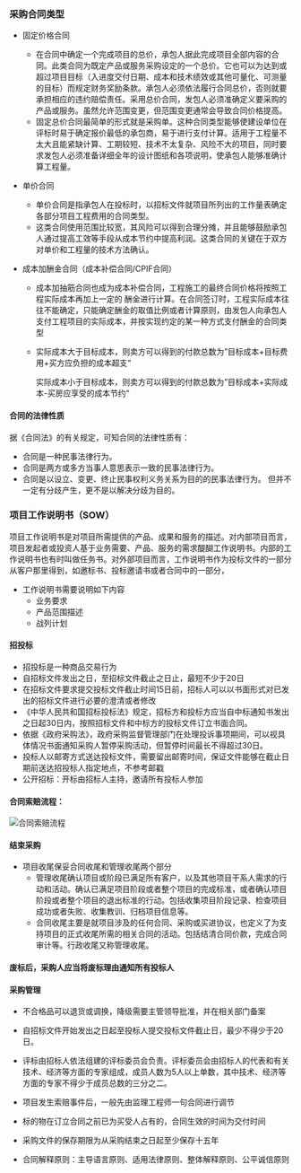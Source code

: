### 采购合同类型

- 固定价格合同

  - 在合同中确定一个完成项目的总价，承包人据此完成项目全部内容的合同。此类合同为既定产品或服务采购设定的一个总价。它也可以为达到或超过项目目标（入进度交付日期、成本和技术绩效或其他可量化、可测量的目标）而规定财务奖励条款。承包人必须依法履行合同总价，否则就要承担相应的违约赔偿责任。采用总价合同，发包人必须准确定义要采购的产品或服务。虽然允许范围变更，但范围变更通常会导致合同价格提高。
  - 固定总价合同最简单的形式就是采购单。这种合同类型能够使建设单位在评标时易于确定报价最低的承包商，易于进行支付计算。适用于工程量不太大且能紧缺计算、工期较短、技术不太复杂、风险不大的项目，同时要求发包人必须准备详细全年的设计图纸和各项说明，使承包人能够准确计算工程量。

- 单价合同

  - 单价合同是指承包人在投标时，以招标文件就项目所列出的工作量表确定各部分项目工程费用的合同类型。
  - 这类合同使用范围比较宽，其风险可以得到合理分摊，并且能够鼓励承包人通过提高工效等手段从成本节约中提高利润。这类合同的关键在于双方对单价和工程量的技术方法确认。

- 成本加酬金合同（成本补偿合同/CPIF合同）

  - 成本加抽筋合同也成为成本补偿合同，工程施工的最终合同价格将按照工程实际成本再加上一定的 酬金进行计算。在合同签订时，工程实际成本往往不能确定，只能确定酬金的取值比例或者计算原则，由发包人向承包人支付工程项目的实际成本，并按实现约定的某一种方式支付酬金的合同类型

  - 实际成本大于目标成本，则卖方可以得到的付款总数为”目标成本+目标费用+买方应负担的成本超支“

    实际成本小于目标成本，则卖方可以得到的付款总数为”目标成本+实际成本-买房应享受的成本节约“

#### 合同的法律性质

据《合同法》的有关规定，可知合同的法律性质有：

- 合同是一种民事法律行为。
- 合同是两方或多方当事人意思表示一致的民事法律行为。
- 合同是以设立、变更、终止民事权利义务关系为目的的民事法律行为。
  但并不一定有分歧产生，更不是以解决分歧为目的。

### 项目工作说明书（SOW）

项目工作说明书是对项目所需提供的产品、成果和服务的描述。对内部项目而言，项目发起者或投资人基于业务需要、产品、服务的需求醍醐工作说明书。内部的工作说明书也有时叫做任务书。对外部项目而言，工作说明书作为投标文件的一部分从客户那里得到，如邀标书、投标邀请书或者合同中的一部分，

- 工作说明书需要说明如下内容
  - 业务要求
  - 产品范围描述
  - 战列计划

#### 招投标

- 招投标是一种商品交易行为
- 自招标文件发出之日，至招标文件截止之日止，最短不少于20日
- 在招标文件要求提交投标文件截止时间15日前，招标人可以以书面形式对已发出的招标文件进行必要的澄清或者修改
- 《中华人民共和国招标投标法》规定，招标方和投标方应当自中标通知书发出之日起30日内，按照招标文件和中标方的投标文件订立书面合同。
- 依据《政府采购法》，政府采购监督管理部门在处理投诉事项期间，可以视具体情况书面通知采购人暂停采购活动，但暂停时间最长不得超过30日。
- 投标人以邮寄方式送达投标文件，需要留出邮寄时间，保证文件能够在截止日期前送达招投标人指定地点，不参考邮戳
- 公开招标：开标由招标人主持，邀请所有投标人参加

#### 合同索赔流程：

![合同索赔流程](https://github.com/youcai922/gaoxiang2022/blob/main/99src/合同索赔流程.png?raw=true)

#### 结束采购

- 项目收尾保妥合同收尾和管理收尾两个部分
  - 管理收尾确认项目或阶段已满足所有客户，以及其他项目干系人需求的行动和活动。确认已满足项目阶段或者整个项目的完成标准，或者确认项目阶段或者整个项目的退出标准的行动。包括收集项目阶段记录、检查项目成功或者失败、收集教训、归档项目信息等。
  - 合同收尾主要是就项目涉及的任何合同、采购或买进协议，也定义了为支持项目的正式收尾所需的相关合同的活动。包括结清合同价款，完成合同审计等。行政收尾又称管理收尾。

####  废标后，采购人应当将废标理由通知所有投标人



#### 采购管理

- 不合格品可以退货或调换，降级需要主管领导批准，并在相关部门备案

- 自招标文件开始发出之日起至投标人提交投标文件截止日，最少不得少于20日。

- 评标由招标人依法组建的评标委员会负责。评标委员会由招标人的代表和有关技术、经济等方面的专家组成，成员人数为5人以上单数，其中技术、经济等方面的专家不得少于成员总数的三分之二。

- 项目发生索赔事件后，一般先由监理工程师一句合同进行调节

- 标的物在订立合同之前已为买受人占有的，合同生效的时间为交付时间

- 采购文件的保存期限为从采购结束之日起至少保存十五年

- 合同解释原则：主导语言原则、适用法律原则、整体解释原则、公平诚信原则
